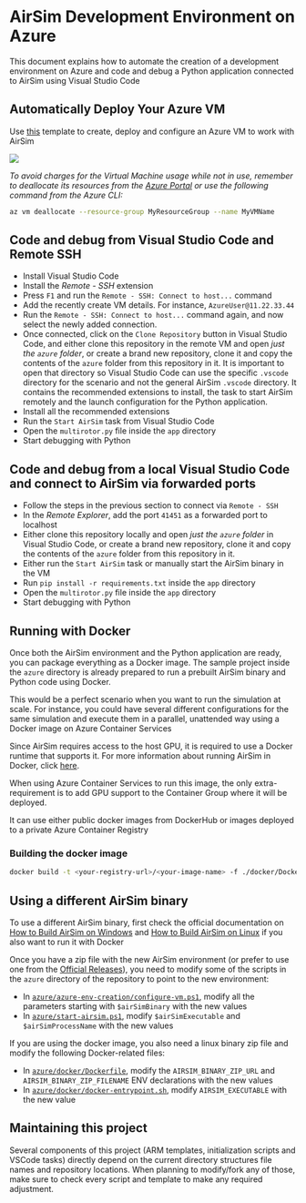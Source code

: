 # AirSim Development Environment on Azure

This document explains how to automate the creation of a development environment on Azure and code and debug a Python application connected to AirSim using Visual Studio Code

## Automatically Deploy Your Azure VM
Use [this](../azure/azure-env-creation/vm-arm-template.json) template to create, deploy and configure an Azure VM to work with AirSim

<a href="https://portal.azure.com/#create/Microsoft.Template/uri/https%3A%2F%2Fraw.githubusercontent.com%2Fmicrosoft%2Fairsim%2Fmaster%2Fazure%2Fazure-env-creation%2Fvm-arm-template.json" target="_blank">
    <img src="https://azuredeploy.net/deploybutton.png"/>
</a>

*To avoid charges for the Virtual Machine usage while not in use, remember to deallocate its resources from the [Azure Portal](https://portal.azure.com) or use the following command from the Azure CLI:*
```bash
az vm deallocate --resource-group MyResourceGroup --name MyVMName
```  

## Code and debug from Visual Studio Code and Remote SSH
- Install Visual Studio Code
- Install the *Remote - SSH* extension
- Press `F1` and run the `Remote - SSH: Connect to host...` command
- Add the recently create VM details. For instance, `AzureUser@11.22.33.44`
- Run the `Remote - SSH: Connect to host...` command again, and now select the newly added connection.
- Once connected, click on the `Clone Repository` button in Visual Studio Code, and either clone this repository in the remote VM and open *just the `azure` folder*, or create a brand new repository, clone it and copy the contents of the `azure` folder from this repository in it. It is important to open that directory so Visual Studio Code can use the specific `.vscode` directory for the scenario and not the general AirSim `.vscode` directory. It contains the recommended extensions to install, the task to start AirSim remotely and the launch configuration for the Python application.
- Install all the recommended extensions
- Run the `Start AirSim` task from Visual Studio Code
- Open the `multirotor.py` file inside the `app` directory
- Start debugging with Python

## Code and debug from a local Visual Studio Code and connect to AirSim via forwarded ports

- Follow the steps in the previous section to connect via `Remote - SSH`
- In the *Remote Explorer*, add the port `41451` as a forwarded port to localhost
- Either clone this repository locally and open *just the `azure` folder* in Visual Studio Code, or create a brand new repository, clone it and copy the contents of the `azure` folder from this repository in it.
- Either run the `Start AirSim` task or manually start the AirSim binary in the VM
- Run `pip install -r requirements.txt` inside the `app` directory
- Open the `multirotor.py` file inside the `app` directory 
- Start debugging with Python

## Running with Docker
Once both the AirSim environment and the Python application are ready, you can package everything as a Docker image. The sample project inside the `azure` directory is already prepared to run a prebuilt AirSim binary and Python code using Docker.

This would be a perfect scenario when you want to run the simulation at scale. For instance, you could have several different configurations for the same simulation and execute them in a parallel, unattended way using a Docker image on Azure Container Services

Since AirSim requires access to the host GPU, it is required to use a Docker runtime that supports it. For more information about running AirSim in Docker, click [here](https://github.com/microsoft/AirSim/blob/master/docs/docker_ubuntu.md).

When using Azure Container Services to run this image, the only extra-requirement is to add GPU support to the Container Group where it will be deployed. 

It can use either public docker images from DockerHub or images deployed to a private Azure Container Registry

### Building the docker image

```bash
docker build -t <your-registry-url>/<your-image-name> -f ./docker/Dockerfile .`
```

## Using a different AirSim binary

To use a different AirSim binary, first check the official documentation on [How to Build AirSim on Windows](build_windows.md) and [How to Build AirSim on Linux](build_linux.md) if you also want to run it with Docker

Once you have a zip file with the new AirSim environment (or prefer to use one from the [Official Releases](https://github.com/microsoft/AirSim/releases)), you need to modify some of the scripts in the `azure` directory of the repository to point to the new environment:
- In [`azure/azure-env-creation/configure-vm.ps1`](../azure/azure-env-creation/configure-vm.ps1), modify all the parameters starting with `$airSimBinary` with the new values
- In [`azure/start-airsim.ps1`](../azure/start-airsim.ps1), modify `$airSimExecutable` and `$airSimProcessName` with the new values

If you are using the docker image, you also need a linux binary zip file and modify the following Docker-related files:
- In [`azure/docker/Dockerfile`](../azure/docker/Dockerfile), modify the `AIRSIM_BINARY_ZIP_URL` and `AIRSIM_BINARY_ZIP_FILENAME` ENV declarations with the new values
- In [`azure/docker/docker-entrypoint.sh`](../azure/docker/docker-entrypoint.sh), modify `AIRSIM_EXECUTABLE` with the new value 

## Maintaining this project

Several components of this project (ARM templates, initialization scripts and VSCode tasks) directly depend on the current directory structures file names and repository locations. When planning to modify/fork any of those, make sure to check every script and template to make any required adjustment.
